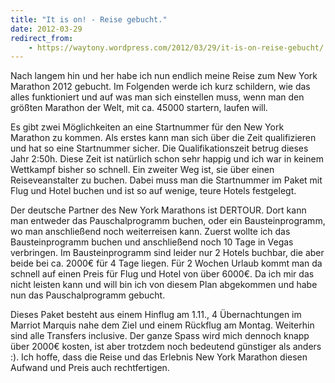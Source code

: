```yaml
---
title: "It is on! - Reise gebucht."
date: 2012-03-29
redirect_from:
    - https://waytony.wordpress.com/2012/03/29/it-is-on-reise-gebucht/
---
```


Nach langem hin und her habe ich nun endlich meine Reise zum New York Marathon 2012 gebucht. Im Folgenden werde ich kurz schildern, wie das alles funktioniert und auf was man sich einstellen muss, wenn man den größten Marathon der Welt, mit ca. 45000 startern, laufen will.

Es gibt zwei Möglichkeiten an eine Startnummer für den New York Marathon zu kommen. Als erstes kann man sich über die Zeit qualifizieren und hat so eine Startnummer sicher. Die Qualifikationszeit betrug dieses Jahr 2:50h. Diese Zeit ist natürlich schon sehr happig und ich war in keinem Wettkampf bisher so schnell. Ein zweiter Weg ist, sie über einen Reiseveanstalter zu buchen. Dabei muss man die Startnummer im Paket mit Flug und Hotel buchen und ist so auf wenige, teure Hotels festgelegt.

Der deutsche Partner des New York Marathons ist DERTOUR. Dort kann man entweder das Pauschalprogramm buchen, oder ein Bausteinprogramm, wo man anschließend noch weiterreisen kann. Zuerst wollte ich das Bausteinprogramm buchen und anschließend noch 10 Tage in Vegas verbringen. Im Bausteinprogramm sind leider nur 2 Hotels buchbar, die aber beide bei ca. 2000€ für 4 Tage liegen. Für 2 Wochen Urlaub kommt man da schnell auf einen Preis für Flug und Hotel von über 6000€. Da ich mir das nicht leisten kann und will bin ich von diesem Plan abgekommen und habe nun das Pauschalprogramm gebucht.

Dieses Paket besteht aus einem Hinflug am 1.11., 4 Übernachtungen im Marriot Marquis nahe dem Ziel und einem Rückflug am Montag. Weiterhin sind alle Transfers inclusive. Der ganze Spass wird mich dennoch knapp über 2000€ kosten, ist aber trotzdem noch bedeutend günstiger als anders :). Ich hoffe, dass die Reise und das Erlebnis New York Marathon diesen Aufwand und Preis auch rechtfertigen.
<br><br>
